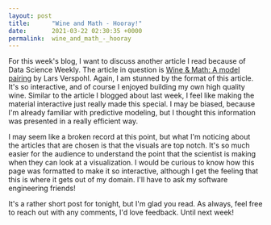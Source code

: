 ```yaml
---
layout: post
title:      "Wine and Math - Hooray!"
date:       2021-03-22 02:30:35 +0000
permalink:  wine_and_math_-_hooray
---
```



For this week's blog, I want to discuss another article I read because of Data Science Weekly. The article in question is [Wine & Math: A model pairing](http://https://pudding.cool/2021/03/wine-model/) by Lars Verspohl. Again, I am stunned by the format of this article. It's so interactive, and of course I enjoyed building my own high quality wine. Similar to the article I blogged about last week, I feel like making the material interactive just really made this special. I may be biased, because I'm already familiar with predictive modeling, but I thought this information was presented in a really efficient way.   

I may seem like a broken record at this point, but what I'm noticing about the articles that are chosen is that the visuals are top notch. It's so much easier for the audience to understand the point that the scientist is making when they can look at a visualization. I would be curious to know how this page was formatted to make it so interactive, although I get the feeling that this is where it gets out of my domain. I'll have to ask my software engineering friends!  

It's a rather short post for tonight, but I'm glad you read. As always, feel free to reach out with any comments, I'd love feedback. Until next week! 
